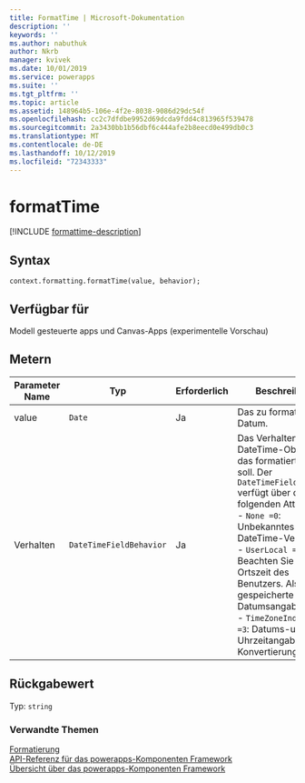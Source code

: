 ```yaml
---
title: FormatTime | Microsoft-Dokumentation
description: ''
keywords: ''
ms.author: nabuthuk
author: Nkrb
manager: kvivek
ms.date: 10/01/2019
ms.service: powerapps
ms.suite: ''
ms.tgt_pltfrm: ''
ms.topic: article
ms.assetid: 148964b5-106e-4f2e-8038-9086d29dc54f
ms.openlocfilehash: cc2c7dfdbe9952d69dcda9fdd4c813965f539478
ms.sourcegitcommit: 2a3430bb1b56dbf6c444afe2b8eecd0e499db0c3
ms.translationtype: MT
ms.contentlocale: de-DE
ms.lasthandoff: 10/12/2019
ms.locfileid: "72343333"
---
```

# <a name="formattime"></a>formatTime

[!INCLUDE [formattime-description](includes/formattime-description.md)]

## <a name="syntax"></a>Syntax

`context.formatting.formatTime(value, behavior);`

## <a name="available-for"></a>Verfügbar für 

Modell gesteuerte apps und Canvas-Apps (experimentelle Vorschau)

## <a name="parameters"></a>Metern

| Parameter Name|Typ|Erforderlich|Beschreibung|
| ------------- |----|--------|-----------|
|value|`Date`|Ja|Das zu formatierende Datum.|
|Verhalten|`DateTimeFieldBehavior`|Ja|Das Verhalten des DateTime-Objekts, das formatiert werden soll. Der `DateTimeFieldBehavior` verfügt über die folgenden Attribute:<br/>-  `None =0`: Unbekanntes DateTime-Verhalten <br/>-  `UserLocal =1`: Beachten Sie die Ortszeit des Benutzers. Als UTC gespeicherte Datumsangaben<br/>-  `TimeZoneIndependent =3`: Datums-und Uhrzeitangaben ohne Konvertierung in UTC|

## <a name="return-value"></a>Rückgabewert

Typ: `string`


### <a name="related-topics"></a>Verwandte Themen

[Formatierung](../formatting.md)<br/>
[API-Referenz für das powerapps-Komponenten Framework](../../reference/index.md)<br/>
[Übersicht über das powerapps-Komponenten Framework](../../overview.md)